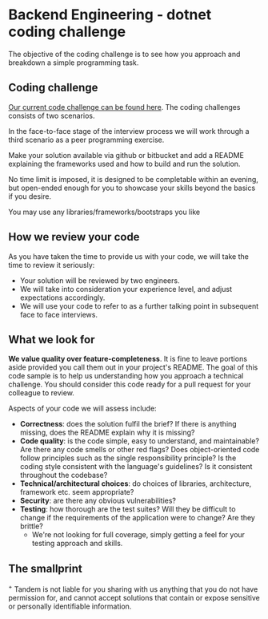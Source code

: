 Backend Engineering - dotnet coding challenge
===================================================================

The objective of the coding challenge is to see how you approach and breakdown a simple programming task.

Coding challenge
----------------

[Our current code challenge can be found here](backend-coding-challenge.md). The coding challenges consists of two scenarios.

In the face-to-face stage of the interview process we will work through a third scenario as a peer programming exercise.

Make your solution available via github or bitbucket and add a README explaining the frameworks used and how to build and run the solution.

No time limit is imposed, it is designed to be completable within an evening, but open-ended enough for you to showcase your skills beyond the basics if you desire.

You may use any libraries/frameworks/bootstraps you like 


How we review your code
-----------------------

As you have taken the time to provide us with your code, we will take the time to review it seriously:

* Your solution will be reviewed by two engineers.
* We will take into consideration your experience level, and adjust expectations accordingly.
* We will use your code to refer to as a further talking point in subsequent face to face interviews.


What we look for
----------------

**We value quality over feature-completeness**. It is fine to leave portions aside provided you call them out in your project's README. The goal of this code sample is to help us understanding how you approach a technical challenge. You should consider this code ready for a pull request for your colleague to review.

Aspects of your code we will assess include:

* **Correctness**: does the solution fulfil the brief? If there is anything missing, does the README explain why it is missing?
* **Code quality**: is the code simple, easy to understand, and maintainable? Are there any code smells or other red flags? Does object-oriented code follow principles such as the single responsibility principle? Is the coding style consistent with the language's guidelines? Is it consistent throughout the codebase?
* **Technical/architectural choices**: do choices of libraries, architecture, framework etc. seem appropriate?
* **Security**: are there any obvious vulnerabilities?
* **Testing**: how thorough are the test suites? Will they be difficult to change if the requirements of the application were to change? Are they brittle?
	* We're not looking for full coverage, simply getting a feel for your testing approach and skills.

The smallprint
-------------- 
<sup>+</sup> Tandem is not liable for you sharing with us anything that you do not have permission for, and cannot accept solutions that contain or expose sensitive or personally identifiable information.